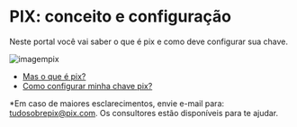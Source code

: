 # PIX: conceito e configuração

Neste portal você vai saber o que é pix e como deve configurar sua chave. 

![imagempix](https://github.com/FelipeMozart/pix-tutorial/blob/master/img/pix.png)


  - [Mas o que é pix?](https://github.com/FelipeMozart/pix-tutorial/blob/master/text/1mas-o-que-e-pix.md)
  - [Como configurar minha chave pix?](https://github.com/FelipeMozart/pix-tutorial/blob/master/text/2como-config-chave-pix.md)

*Em caso de maiores esclarecimentos, envie e-mail para: tudosobrepix@pix.com. Os consultores estão disponíveis para te ajudar.


